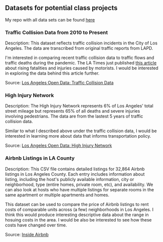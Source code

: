 ## Datasets for potential class projects
My repo with all data sets can be found [here](https://github.com/cachu28/up206-carolyn/tree/main/data)

### Traffic Collision Data from 2010 to Present
Description: This dataset reflects traffic collision incidents in the City of Los Angeles. The data are transcribed from original traffic reports from LAPD. 

I'm interested in comparing recent traffic collision data to traffic flows and traffic deaths during the pandemic. The LA Times just published [this article](https://www.latimes.com/california/story/2022-01-09/traffic-deaths-vision-zero-garcetti) about rising fatalities and injuries caused by motorists. I would be interested in exploring the data behind this article further.

Source: [Los Angeles Open Data: Traffic Collision Data](https://data.lacity.org/Public-Safety/Traffic-Collision-Data-from-2010-to-Present/d5tf-ez2w)

### High Injury Network
Description: The High Injury Network represents 6% of Los Angeles' total street mileage but represents 65% of all deaths and severe injuries involving pedestrians. The data are from the lastest 5 years of traffic collision data.

Similar to what I described above under the traffic collision data, I would be interested in learning more about data that informs transportation policy.

Source: [Los Angeles Open Data: High Injury Network](https://geohub.lacity.org/datasets/ladot::high-injury-network-2/about) 

### Airbnb Listings in LA County
Description: This CSV file contains detailed listings for 32,864 Airbnb listings in Los Angeles County. Each entry includes information about listing, including the host's publicly available information, city or neighborhood, type (entire homes, private room, etc), and availability. We can also look at hosts who have multiple listings for separate rooms in the same apartment or multiple apartments and homes.

This dataset can be used to compare the price of Airbnb listings to rent costs of comparable units across (a few) neighborhoods in Los Angeles. I think this would produce interesting descriptive data about the range in hosuing costs in the area. I would be also be interested to see how these costs have changed over time.

Source: [Inside Airbnb](http://insideairbnb.com/get-the-data.html)
